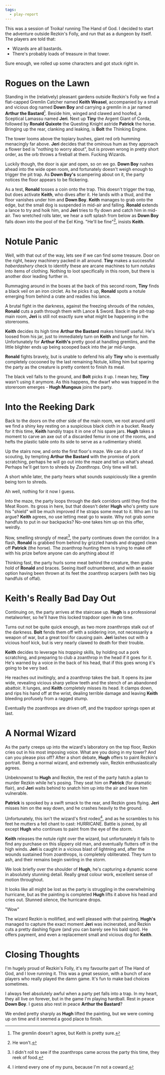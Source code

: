 ```yaml
---
tags:
  - play-report
---
```



This was a session of Troika! running The Hand of God. I decided to start the adventure outside Rezkin's Folly, and run that as a dungeon by itself. The players are told that:
- Wizards are all bastards.
- There's probably loads of treasure in that tower.

Sure enough, we rolled up some characters and got stuck right in.

# Rogues on the Lawn

Standing in the (relatively) pleasant gardens outside Rezkin's Folly we find a flat-capped Gremlin Catcher named **Keith Weasel**, accompanied by a small and vicious dog named **Down Boy** and carrying a gremlin in a jar named **Arthur the Bastard**[^2]. Beside him, winged and clawed and hoofed, a Sceptical Lamassu named **Jeri**. Next up **Tiny** the Argent Giant of Corda, followed by **Ronald Quixote** the Questing Knight astride **Patrick** the horse. Bringing up the rear, clanking and leaking, is **Bolt** the Thinking Engine.

The tower looms above the topiary bushes, giant red orb humming menacingly far above. **Jeri** decides that the ominous hum as they approach a flower bed is "nothing to worry about", but is proven wrong in pretty short order, as the orb throws a fireball at them. Fucking Wizards.

Luckily though, the door is ajar and open, so on we go. **Down Boy** rushes ahead into the wide open room, and fortunately doesn't weigh enough to trigger the pit trap. As **Down Boy's** scampering about on it, the party notices the floor appears to be flickering.

As a test, **Ronald** tosses a coin onto the trap. This doesn't trigger the trap, but does activate **Keith**, who dives after it. He lands with a thud, and the floor vanishes under him and **Down Boy**. **Keith** manages to grab onto the edge, but the small dog is suspended in mid-air and falling. **Ronald** extends a lance to try and hoik him, and **Jeri** tries to fly down and catch him in mid-air. Two wretched rolls later, we hear a soft splash from below as **Down Boy** falls down into the pool of the Eel King. "He'll be fine"[^3], insists **Keith**.

# Notule Panic

Well, with that out of the way, lets see if we can find some treasure. Door on the right, heavy machinery packed in all around. **Tiny** makes a successful *haberdashery* check to identify these are arcane machines to turn *notules* into items of clothing. Nothing to loot specifically in this room, but there is another door leading further in.

Rummaging around in the boxes at the back of this second room, **Tiny** finds a black veil on an iron circlet. As he picks it up, **Ronald** spots a notule emerging from behind a crate and readies his lance.

A brutal fight in the darkness, against the freezing shrouds of the notules, **Ronald** cuts a path through them with Lance & Sword. Back in the pit-trap main room, **Jeri** is still not exactly sure what might be happening in the storerooms.

**Keith** decides its high time **Arthur the Bastard** makes himself useful. He's loosed from his jar, just to immediately turn on **Keith** and lunge for him. Unfortunately for **Arthur** **Keith's** pretty good at handling gremlins, and the little blighter ends up being scooped back into the jar mid-lunge.

**Ronald** fights bravely, but is unable to defend his ally **Tiny** who is eventually completely cocooned by the last remaining Notule, killing him but sparing the party as the creature is pretty content to finish its meal.

The black veil falls to the ground, and **Bolt** picks it up. I mean hey, **Tiny** wasn't using it anymore. As this happens, the dwarf who was trapped in the storeroom emerges - **Hugh Mungous** joins the party.

# Into the Reeking Dark

Back to the doors on the other side of the main room, we root around until we find a shiny key resting on a suspicious black cloth in a bucket. Ready for it this time, **Keith** handily traps it in one of his spare jars. **Hugh** takes a moment to carve an axe out of a discarded femur in one of the rooms, and hefts the plastic table onto its side to serve as a rudimentary shield.

Up the stairs now, and onto the first floor's maze. We can do a bit of scouting, by tempting **Arthur the Bastard** with the promise of pork scratching, perhaps he will go out into the maze and tell us what's ahead. Perhaps he'll get torn to shreds by *Zoanthrops*. Only time will tell.

A short while later, the party hears what sounds suspiciously like a gremlin being torn to shreds.

Ah well, nothing for it now I guess.

Into the maze, the party loops through the dark corridors until they find the Meat Room. Its gross in here, but that doesn't deter **Hugh** who's pretty sure his "shield" will be much improved if he straps some meat to it. Who am I to argue? **Keith** agrees, no use letting meat go to waste. Why not grab some handfuls to put in our backpacks? No-one takes him up on this offer, weirdly.

Now, smelling strongly of meat[^4], the party continues down the corridor. In a flash, **Ronald** is grabbed from behind by grizzled hands and dragged clean off **Patrick** (the horse). The zoanthrop hunting them is trying to make off with his prize before anyone can do anything about it!

Thinking fast, the party hurls some meat behind the creature, then grabs hold of **Ronald** and braces. Seeing itself outnumbered, and with an easier option having been thrown at its feet the zoanthrop scarpers (with two big handfuls of offal).

# Keith's Really Bad Day Out

Continuing on, the party arrives at the staircase up. **Hugh** is a professional metalworker, so he'll have this locked trapdoor open in no time.

Turns out not be quite quick enough, as two more zoanthrops stalk out of the darkness. **Bolt** fends them off with a soldering iron, not necessarily a weapon of war, but a great tool for causing pain. **Jeri** lashes out with a vicious hoof kick, but is very nearly clawed to death for their trouble.

**Keith** decides to leverage his *trapping* skills, by holding out a pork scratching, and preparing to club a zoanthrop in the head if it goes for it. He's warned by a voice in the back of his head, that if this goes wrong it's going to be very bad.

He reaches out invitingly, and a zoanthrop takes the bait. It opens its jaw wide, revealing vicious sharp yellow teeth and the stench of an abandoned abattoir. It lunges, and **Keith** completely misses its head. It clamps down, and rips his hand off at the wrist, dealing terrible damage and leaving **Keith** bleeding profusely from a ragged stump.

Eventually the zoanthrops are driven off, and the trapdoor springs open at last.

# A Normal Wizard

As the party creeps up into the wizard's laboratory on the top floor, Rezkin cries out in his most imposing voice. What are you doing in my tower? And can you please piss off? After a short debate, **Hugh** offers to paint Rezkin's portrait. Being a normal wizard, and extremely vain, Rezkin enthusiastically agrees.

Unbeknownst to **Hugh** and Rezkin, the rest of the party hatch a plan to murder Rezkin while he's posing. They seat him on **Patrick** (for dramatic flair), and **Jeri** waits behind to snatch him up into the air and leave him vulnerable.

**Patrick** is spooked by a swift smack to the rear, and Rezkin goes flying. **Jeri** misses him on the way down, and he crashes heavily to the ground.

Unfortunately, this isn't the wizard's first rodeo[^5], and as he scrambles to his feet he mutters a fell chant to cast: HURRICANE. Battle is joined, by all except **Hugh** who continues to paint from the eye of the storm.

**Keith** releases the notule right over the wizard, but unfortunately it fails to find any purchase on this slippery old man, and eventually flutters off in the high winds. **Jeri** is caught in a vicious blast of lightning and, after the wounds sustained from zoanthrops, is completely obliterated. They turn to ash, and their remains begin swirling in the storm.

We look briefly over the shoulder of **Hugh**, he's capturing a dynamic scene in absolutely stunning detail. Really great colour work, excellent sense of motion throughout.

It looks like all might be lost as the party is struggling in the overwhelming hurricane, but as the painting is completed **Hugh** lifts it above his head and cries out. Stunned silence, the hurricane drops.

"Wow"

The wizard Rezkin is mollified, and well pleased with that painting. **Hugh's** managed to capture the exact moment **Jeri** was incinerated, and Rezkin cuts a pretty dashing figure (and you can barely see his bald spot). He offers payment, and even a replacement small and vicious dog for **Keith**.

# Closing Thoughts

I'm hugely proud of Rezkin's Folly, it's my favourite part of The Hand of God, and I love running it. This was a great session, with a bunch of ace players who really played the damn game. It's fun to make bad choices sometimes.

I always feel absolutely awful when a party pet falls into a trap. In my heart, they all live on forever, but in the game I'm playing hardball. Rest in peace **Down Boy**. I guess also rest in peace **Arthur the Bastard**?

We ended pretty sharply as **Hugh** lifted the painting, but we were coming up on time and it seemed a good place to finish.

[^1]: It's not.
[^2]: The gremlin doesn't agree, but Keith is pretty sure.
[^3]: He won't.
[^4]: I didn't roll to see if the zoanthrops came across the party this time, they reek of food.
[^5]: I intend every one of my puns, because I'm not a coward.